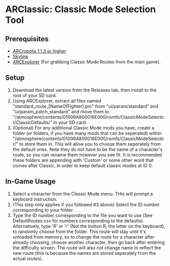 # ARClassic: Classic Mode Selection Tool
## Prerequisites
- [ARCropolis 1.1.3 or higher](https://github.com/Raytwo/ARCropolis/releases/latest)
- [Skyline](https://github.com/skyline-dev/skyline/releases/tag/beta)
- [ARCExplorer](https://github.com/ScanMountGoat/ArcExplorer) (For grabbing Classic Mode Routes from the main game).


## Setup
1. Download the latest version from the Releases tab, then install to the root of your SD card.
2. Using ARCExplorer, extract all files named "standard_route_[NameOfFighter].prc" from "ui/param/standard" and "ui/param_patch_standard" and move them to "/atmosphere/contents/01006A800016E000/romfs/ClassicModeSelector/ClassicDefaults/" in your SD card.
3. (Optional) For any additional Classic Mode mods you have, create a folder (or folders, if you have many mods that can be seperated) within "/atmosphere/contents/01006A800016E000/romfs/ClassicModeSelector/" to store them in. This will allow you to choose them seperately from the default ones. Note they do not have to be the name of a character's route, so you can rename them however you see fit. It is recommended these folders are appending with 'Custom' or some other word that comes after Classic, in order to keep default classic modes at ID 0.

## In-Game Usage
1. Select a character from the Classic Mode menu. THis will prompt a keyboard instruction.
2. (This step only applies if you followed #3 above) Select the ID number corresponding to your folder.
3. Type the ID number corresponding to the file you want to use (See DefaultRoutes.csv for numbers corresponding to the defaults). Alternatively, type 'R' or 'r' (Not the button R, the letter on the keyboard), to randomly choose from the folder.
This route will stay until it's unloaded from memory, so to change the route for a character after already choosing, choose another character, then go back after entering the difficulty screen.
The route will also not change name to reflect the new route (this is because the names are stored seperately from the actual routes).